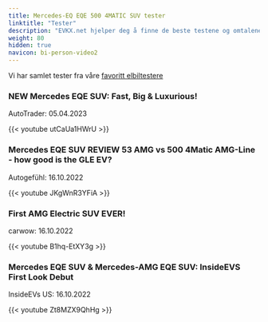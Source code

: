 ```yaml
---
title: Mercedes-EQ EQE 500 4MATIC SUV tester
linktitle: "Tester"
description: "EVKX.net hjelper deg å finne de beste testene og omtalene av denne modellen."
weight: 80
hidden: true
navicon: bi-person-video2
---
```

Vi har samlet tester fra våre [favoritt elbiltestere](../../../../../guides/evreviewers/)

<div class="container text-center shadow p-2 pe-4 mb-5 bg-body-tertiary rounded border">
<h3>NEW Mercedes EQE SUV: Fast, Big & Luxurious!</h3>
<p>AutoTrader: 05.04.2023</p>

{{< youtube utCaUa1HWrU >}}

</div>
<div class="container text-center shadow p-2 pe-4 mb-5 bg-body-tertiary rounded border">
<h3>Mercedes EQE SUV REVIEW 53 AMG vs 500 4Matic AMG-Line - how good is the GLE EV?</h3>
<p>Autogefühl: 16.10.2022</p>

{{< youtube JKgWnR3YFiA >}}

</div>
<div class="container text-center shadow p-2 pe-4 mb-5 bg-body-tertiary rounded border">
<h3>First AMG Electric SUV EVER!</h3>
<p>carwow: 16.10.2022</p>

{{< youtube B1hq-EtXY3g >}}

</div>
<div class="container text-center shadow p-2 pe-4 mb-5 bg-body-tertiary rounded border">
<h3>Mercedes EQE SUV & Mercedes-AMG EQE SUV: InsideEVS First Look Debut</h3>
<p>InsideEVs US: 16.10.2022</p>

{{< youtube Zt8MZX9QhHg >}}

</div>
